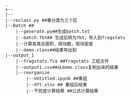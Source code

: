 <pre>
.
+--
|--
|--reclass.py ##重分类为三个区
|--Batch ## 
	|--generate.py##生成batch.txt
	|--batch.fbt## 生成后转为fbt，导入到fragstats
	|--计算各类总面积，斑块数，斑块密度
	|--demo.class##结果导出到
|--output_1
	|--fragstats.fca ##fragstats 工程文件
	|--output1.csv##从demo.class复制出来的结果
	|--reorganize
		|--Untitled.ipynb ##重组
		|--dft.xlsx ## 重组后结果
		|--干扰度计算结果 ##公式计算结果
</pre>

